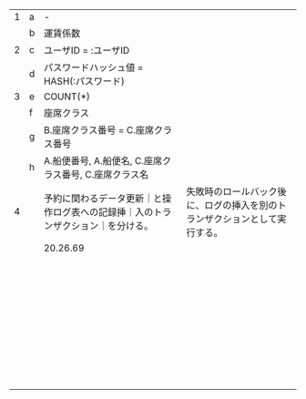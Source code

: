 |      |      |                                                              |                                                              |
| ---- | ---- | ------------------------------------------------------------ | ------------------------------------------------------------ |
| 1    | a    | -                                                            |                                                              |
|      | b    | 運賃係数                                                     |                                                              |
| 2    | c    | ユーザID = :ユーザID                                         |                                                              |
|      | d    | パスワードハッシュ値 = HASH(:パスワード)                     |                                                              |
| 3    | e    | COUNT(*)                                                     |                                                              |
|      | f    | 座席クラス                                                   |                                                              |
|      | g    | B.座席クラス番号 = C.座席クラス番号                          |                                                              |
|      | h    | A.船便番号, A.船便名, C.座席クラス番号, C.座席クラス名       |                                                              |
| 4    |      | 予約に関わるデータ更新｜と操作ログ表への記録挿｜入のトランザクション｜を分ける。 | 失敗時のロールバック後に、ログの挿入を別のトランザクションとして実行する。 |
|      |      | 20.26.69                                                     |                                                              |
|      |      |                                                              |                                                              |
|      |      |                                                              |                                                              |
|      |      |                                                              |                                                              |
|      |      |                                                              |                                                              |
|      |      |                                                              |                                                              |
|      |      |                                                              |                                                              |
|      |      |                                                              |                                                              |
|      |      |                                                              |                                                              |
|      |      |                                                              |                                                              |
|      |      |                                                              |                                                              |
|      |      |                                                              |                                                              |
|      |      |                                                              |                                                              |
|      |      |                                                              |                                                              |
|      |      |                                                              |                                                              |
|      |      |                                                              |                                                              |
|      |      |                                                              |                                                              |
|      |      |                                                              |                                                              |
|      |      |                                                              |                                                              |
|      |      |                                                              |                                                              |
|      |      |                                                              |                                                              |
|      |      |                                                              |                                                              |
|      |      |                                                              |                                                              |
|      |      |                                                              |                                                              |
|      |      |                                                              |                                                              |
|      |      |                                                              |                                                              |
|      |      |                                                              |                                                              |
|      |      |                                                              |                                                              |
|      |      |                                                              |                                                              |
|      |      |                                                              |                                                              |
|      |      |                                                              |                                                              |
|      |      |                                                              |                                                              |
|      |      |                                                              |                                                              |
|      |      |                                                              |                                                              |
|      |      |                                                              |                                                              |
|      |      |                                                              |                                                              |
|      |      |                                                              |                                                              |
|      |      |                                                              |                                                              |
|      |      |                                                              |                                                              |
|      |      |                                                              |                                                              |

